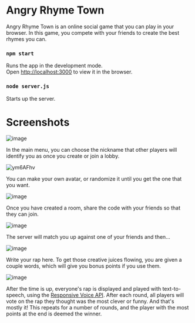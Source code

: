 # Angry Rhyme Town

Angry Rhyme Town is an online social game that you can play in your browser. In this game, you compete with your friends to create the best rhymes you can.

### `npm start`

Runs the app in the development mode.\
Open [http://localhost:3000](http://localhost:3000) to view it in the browser.

### `node server.js`

Starts up the server.

# Screenshots

![image](https://user-images.githubusercontent.com/21973246/147884987-fd822106-f81e-4a29-af48-842ee92b3e01.png)

In the main menu, you can choose the nickname that other players will identify you as once you create or join a lobby. 

![ym6AFhv](https://user-images.githubusercontent.com/21973246/147885102-b8567e98-baf2-4a92-8f6a-9b46b656979f.gif)

You can make your own avatar, or randomize it until you get the one that you want.

![image](https://user-images.githubusercontent.com/21973246/147885192-0893cba2-9b94-436a-909d-22c1eed31df2.png)

Once you have created a room, share the code with your friends so that they can join.

![image](https://user-images.githubusercontent.com/21973246/147885219-5573bf80-882c-40fb-8633-ad06813da01a.png)

The server will match you up against one of your friends and then...

![image](https://user-images.githubusercontent.com/21973246/147885231-c91b72c1-e600-4914-85ac-653a97cd521d.png)

Write your rap here. To get those creative juices flowing, you are given a couple words, which will give you bonus points if you use them.

![image](https://user-images.githubusercontent.com/21973246/147885350-ba8e691f-dcac-4c77-9ceb-acb4b15b4726.png)

After the time is up, everyone's rap is displayed and played with text-to-speech, using the [Responsive Voice API](https://responsivevoice.org/). After each round, all players will vote on the rap they thought was the most clever or funny. And that's mostly it! This repeats for a number of rounds, and the player with the most points at the end is deemed the winner.
